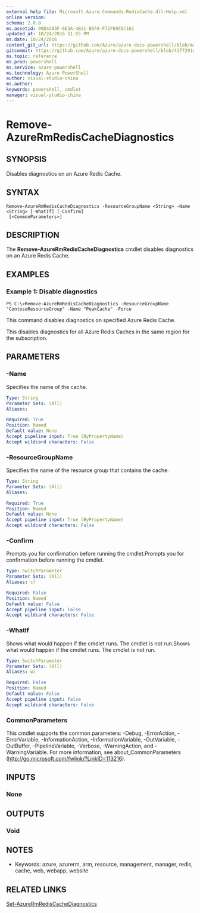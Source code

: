 ```yaml
---
external help file: Microsoft.Azure.Commands.RedisCache.dll-Help.xml
online version: 
schema: 2.0.0
ms.assetid: 99D4203F-6E3A-4B21-B5FA-F72F8955C161
updated_at: 10/24/2016 11:55 PM
ms.date: 10/24/2016
content_git_url: https://github.com/Azure/azure-docs-powershell/blob/master/azureps-cmdlets-docs/ResourceManager/AzureRM.RedisCache/v2.2.0/Remove-AzureRmRedisCacheDiagnostics.md
gitcommit: https://github.com/Azure/azure-docs-powershell/blob/4377291ee360e58e2c1c5d644155daf6a0279055/azureps-cmdlets-docs/ResourceManager/AzureRM.RedisCache/v2.2.0/Remove-AzureRmRedisCacheDiagnostics.md
ms.topic: reference
ms.prod: powershell
ms.service: azure-powershell
ms.technology: Azure PowerShell
author: visual-studio-china
ms.author: 
keywords: powershell, cmdlet
manager: visual-studio-china
---
```


# Remove-AzureRmRedisCacheDiagnostics

## SYNOPSIS
Disables diagnostics on an Azure Redis Cache.

## SYNTAX

```
Remove-AzureRmRedisCacheDiagnostics -ResourceGroupName <String> -Name <String> [-WhatIf] [-Confirm]
 [<CommonParameters>]
```

## DESCRIPTION
The **Remove-AzureRmRedisCacheDiagnostics** cmdlet disables diagnostics on an Azure Redis Cache.

## EXAMPLES

### Example 1: Disable diagnostics
```
PS C:\>Remove-AzureRmRedisCacheDiagnostics -ResourceGroupName "ContosoResourceGroup" -Name "PeakCache" -Force
```

This command disables diagnostics on specified Azure Redis Cache.

This disables diagnostics for all Azure Redis Caches in the same region for the subscription.

## PARAMETERS

### -Name
Specifies the name of the cache.

```yaml
Type: String
Parameter Sets: (All)
Aliases: 

Required: True
Position: Named
Default value: None
Accept pipeline input: True (ByPropertyName)
Accept wildcard characters: False
```

### -ResourceGroupName
Specifies the name of the resource group that contains the cache.

```yaml
Type: String
Parameter Sets: (All)
Aliases: 

Required: True
Position: Named
Default value: None
Accept pipeline input: True (ByPropertyName)
Accept wildcard characters: False
```

### -Confirm
Prompts you for confirmation before running the cmdlet.Prompts you for confirmation before running the cmdlet.

```yaml
Type: SwitchParameter
Parameter Sets: (All)
Aliases: cf

Required: False
Position: Named
Default value: False
Accept pipeline input: False
Accept wildcard characters: False
```

### -WhatIf
Shows what would happen if the cmdlet runs.
The cmdlet is not run.Shows what would happen if the cmdlet runs.
The cmdlet is not run.

```yaml
Type: SwitchParameter
Parameter Sets: (All)
Aliases: wi

Required: False
Position: Named
Default value: False
Accept pipeline input: False
Accept wildcard characters: False
```

### CommonParameters
This cmdlet supports the common parameters: -Debug, -ErrorAction, -ErrorVariable, -InformationAction, -InformationVariable, -OutVariable, -OutBuffer, -PipelineVariable, -Verbose, -WarningAction, and -WarningVariable. For more information, see about_CommonParameters (http://go.microsoft.com/fwlink/?LinkID=113216).

## INPUTS

### None

## OUTPUTS

### Void

## NOTES
* Keywords: azure, azurerm, arm, resource, management, manager, redis, cache, web, webapp, website

## RELATED LINKS

[Set-AzureRmRedisCacheDiagnostics](./Set-AzureRmRedisCacheDiagnostics.md)


